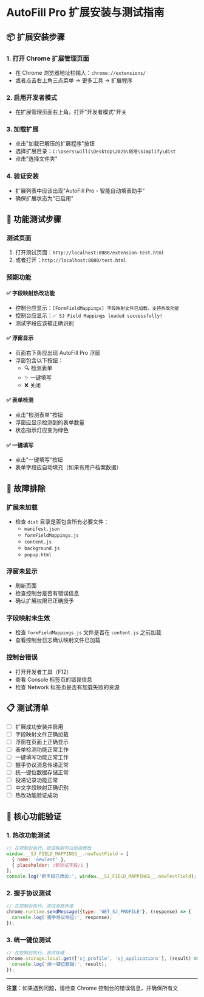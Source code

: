 # AutoFill Pro 扩展安装与测试指南

## 📦 扩展安装步骤

### 1. 打开 Chrome 扩展管理页面
- 在 Chrome 浏览器地址栏输入：`chrome://extensions/`
- 或者点击右上角三点菜单 → 更多工具 → 扩展程序

### 2. 启用开发者模式
- 在扩展管理页面右上角，打开"开发者模式"开关

### 3. 加载扩展
- 点击"加载已解压的扩展程序"按钮
- 选择扩展目录：`C:\Users\willi\Desktop\2025\塔塔\Simplify\dist`
- 点击"选择文件夹"

### 4. 验证安装
- 扩展列表中应该出现"AutoFill Pro - 智能自动填表助手"
- 确保扩展状态为"已启用"

## 🧪 功能测试步骤

### 测试页面
1. 打开测试页面：`http://localhost:8080/extension-test.html`
2. 或者打开：`http://localhost:8080/test.html`

### 预期功能

#### ✅ 字段映射热改功能
- 控制台应显示：`[FormFieldMappings] 字段映射文件已加载，支持热改功能`
- 控制台应显示：`✅ SJ Field Mappings loaded successfully!`
- 测试字段应该被正确识别

#### ✅ 浮窗显示
- 页面右下角应出现 AutoFill Pro 浮窗
- 浮窗包含以下按钮：
  - 🔍 检测表单
  - ✨ 一键填写
  - ❌ 关闭

#### ✅ 表单检测
- 点击"检测表单"按钮
- 浮窗应显示检测到的表单数量
- 状态指示灯应变为绿色

#### ✅ 一键填写
- 点击"一键填写"按钮
- 表单字段应自动填充（如果有用户档案数据）

## 🔧 故障排除

### 扩展未加载
- 检查 `dist` 目录是否包含所有必要文件：
  - `manifest.json`
  - `formFieldMappings.js`
  - `content.js`
  - `background.js`
  - `popup.html`

### 浮窗未显示
- 刷新页面
- 检查控制台是否有错误信息
- 确认扩展权限已正确授予

### 字段映射未生效
- 检查 `formFieldMappings.js` 文件是否在 `content.js` 之前加载
- 查看控制台日志确认映射文件已加载

### 控制台错误
- 打开开发者工具（F12）
- 查看 Console 标签页的错误信息
- 检查 Network 标签页是否有加载失败的资源

## 📋 测试清单

- [ ] 扩展成功安装并启用
- [ ] 字段映射文件正确加载
- [ ] 浮窗在页面上正确显示
- [ ] 表单检测功能正常工作
- [ ] 一键填写功能正常工作
- [ ] 握手协议消息传递正常
- [ ] 统一键位数据存储正常
- [ ] 投递记录功能正常
- [ ] 中文字段映射正确识别
- [ ] 热改功能验证成功

## 🎯 核心功能验证

### 1. 热改功能测试
```javascript
// 在控制台执行，验证映射可以动态修改
window.__SJ_FIELD_MAPPINGS__.newTestField = [
  { name: 'newTest' },
  { placeholder: /新测试字段/i }
];
console.log('新字段已添加:', window.__SJ_FIELD_MAPPINGS__.newTestField);
```

### 2. 握手协议测试
```javascript
// 在控制台执行，测试消息传递
chrome.runtime.sendMessage({type: 'GET_SJ_PROFILE'}, (response) => {
  console.log('握手协议响应:', response);
});
```

### 3. 统一键位测试
```javascript
// 在控制台执行，测试存储
chrome.storage.local.get(['sj_profile', 'sj_applications'], (result) => {
  console.log('统一键位数据:', result);
});
```

---

**注意**：如果遇到问题，请检查 Chrome 控制台的错误信息，并确保所有文